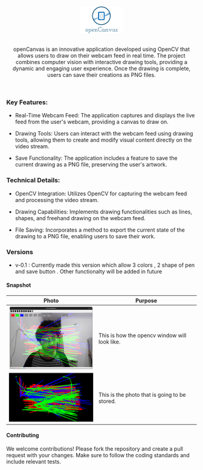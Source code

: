 <div align = "center">
<br>
<img src = "assets/logo.png"  width = 115.5px  height = 70px>
<br>

<br>
<p> 
openCanvas is an innovative application developed using OpenCV that allows 
users to draw on their webcam feed in real time.
The project combines computer vision with interactive drawing tools, providing a dynamic and engaging user experience.
Once the drawing is complete, users can save their creations as PNG files.
</p></div><br>


### Key Features:

- Real-Time Webcam Feed: The application captures and displays the live feed from the user's webcam, providing a canvas to draw on.

- Drawing Tools: Users can interact with the webcam feed using drawing tools, allowing them to create and modify visual content directly on the video stream.

- Save Functionality: The application includes a feature to save the current drawing as a PNG file, preserving the user's artwork.

### Technical Details:

- OpenCV Integration: Utilizes OpenCV for capturing the webcam feed and processing the video stream.

- Drawing Capabilities: Implements drawing functionalities such as lines, shapes, and freehand drawing on the webcam feed.

- File Saving: Incorporates a method to export the current state of the drawing to a PNG file, enabling users to save their work.

### Versions

- v-0.1 : Currently made this version which allow 3 colors , 2 shape of pen and save button . Other functionalty will be added in future  

#### Snapshot

Photo  | Purpose
------------- | -------------
<img src = "assets/test1.png"  width = 261.6px  height = 169px>  | This is how the opencv window will look like.
<img src = "assets/photo.png"  width = 227.75px  height = 129.25px>| This is the photo that is going to be stored.

#### Contributing

We welcome contributions! Please fork the repository and create a pull request with your changes. Make sure to follow the coding standards and include relevant tests.


